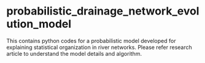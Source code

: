 # probabilistic_drainage_network_evolution_model
This contains python codes for a probabilistic model developed for explaining statistical organization in river networks. Please refer research article to understand the model details and algorithm. 

